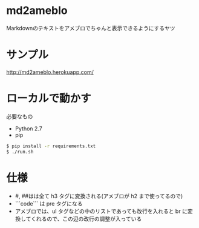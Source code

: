 # md2ameblo
Markdownのテキストをアメブロでちゃんと表示できるようにするヤツ

# サンプル
http://md2ameblo.herokuapp.com/

# ローカルで動かす
必要なもの

* Python 2.7
* pip

```sh
$ pip install -r requirements.txt
$ ./run.sh
```

# 仕様
* #, ##はは全て h3 タグに変換される(アメブロが h2 まで使ってるので)
* \`\`\`code\`\`\` は pre タグになる
* アメブロでは、ul タグなどの中のリストであっても改行を入れると br に変換してくれるので、この辺の改行の調整が入っている
